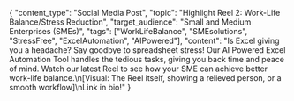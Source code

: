 {
  "content_type": "Social Media Post",
  "topic": "Highlight Reel 2: Work-Life Balance/Stress Reduction",
  "target_audience": "Small and Medium Enterprises (SMEs)",
  "tags": ["WorkLifeBalance", "SMEsolutions", "StressFree", "ExcelAutomation", "AIPowered"],
  "content": "Is Excel giving you a headache? Say goodbye to spreadsheet stress! Our AI Powered Excel Automation Tool handles the tedious tasks, giving you back time and peace of mind. Watch our latest Reel to see how your SME can achieve better work-life balance.\n[Visual: The Reel itself, showing a relieved person, or a smooth workflow]\nLink in bio!"
}
